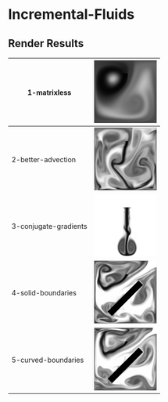 # Incremental-Fluids

## Render Results

| 1-matrixless          | ![](./1-matrixless/result/preview.png)          |
| --------------------- | ----------------------------------------------- |
| 2-better-advection    | ![](./2-better-advection/result/preview.png)    |
| 3-conjugate-gradients | ![](./3-conjugate-gradients/result/preview.png) |
| 4-solid-boundaries    | ![](./4-solid-boundaries/result/preview.png)    |
| 5-curved-boundaries   | ![](./5-curved-boundaries/result/preview.png)   |
